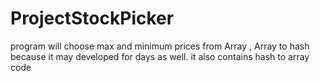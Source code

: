 # ProjectStockPicker

program will choose max and minimum prices from Array , Array to hash because it may developed for days as well.
it also contains hash to array code
